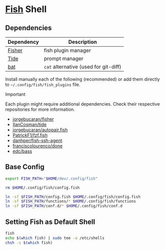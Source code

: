 # [Fish] Shell

## Dependencies

| Dependency | Description |
| --- | --- |
| [Fisher][fisher] | fish plugin manager |
| [Tide][tide] | prompt manager |
| [bat] | `cat` alternative (used for git-diff) |

Install manually each of the following (recommended) or add them directly to `~/.config/fish/fish_plugins` file.

> [!IMPORTANT]
> Each plugin might require additional dependencies. Check their respective repositories for more information.

- [jorgebucaran/fisher][fisher]
- [IlanCosman/tide][tide]
- [jorgebucaran/autopair.fish](https://github.com/jorgebucaran/autopair.fish)
- [PatrickF1/fzf.fish](https://github.com/PatrickF1/fzf.fish)
- [danhper/fish-ssh-agent](https://github.com/danhper/fish-ssh-agent)
- [franciscolourenco/done](https://github.com/franciscolourenco/done)
- [edc/bass](https://github.com/edc/bass)

## Base Config

```bash
export FISH_PATH="$HOME/dev/.config/fish"

rm $HOME/.config/fish/config.fish

ln -sf $FISH_PATH/config.fish $HOME/.config/fish/config.fish
ln -sf $FISH_PATH/functions/* $HOME/.config/fish/functions
ln -sf $FISH_PATH/conf.d/* $HOME/.config/fish/conf.d
```

## Setting Fish as Default Shell

```bash
fish
echo $(which fish) | sudo tee -a /etc/shells
chsh -s $(which fish)
```


[fish]: https://github.com/fish-shell/fish-shell
[fisher]: https://github.com/jorgebucaran/fisher
[tide]: https://github.com/IlanCosman/tide
[bat]: https://github.com/sharkdp/bat

